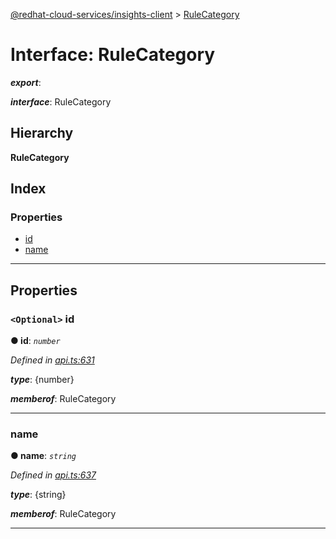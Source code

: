 [@redhat-cloud-services/insights-client](../README.md) > [RuleCategory](../interfaces/rulecategory.md)

# Interface: RuleCategory

*__export__*: 

*__interface__*: RuleCategory

## Hierarchy

**RuleCategory**

## Index

### Properties

* [id](rulecategory.md#id)
* [name](rulecategory.md#name)

---

## Properties

<a id="id"></a>

### `<Optional>` id

**● id**: *`number`*

*Defined in [api.ts:631](https://github.com/karelhala/javascript-clients/blob/master/packages/insights/api.ts#L631)*

*__type__*: {number}

*__memberof__*: RuleCategory

___
<a id="name"></a>

###  name

**● name**: *`string`*

*Defined in [api.ts:637](https://github.com/karelhala/javascript-clients/blob/master/packages/insights/api.ts#L637)*

*__type__*: {string}

*__memberof__*: RuleCategory

___

